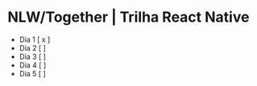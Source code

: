 # NLW/Together | Trilha React Native

- Dia 1 [ x ]
- Dia 2 [   ]
- Dia 3 [   ]
- Dia 4 [   ]
- Dia 5 [   ]
